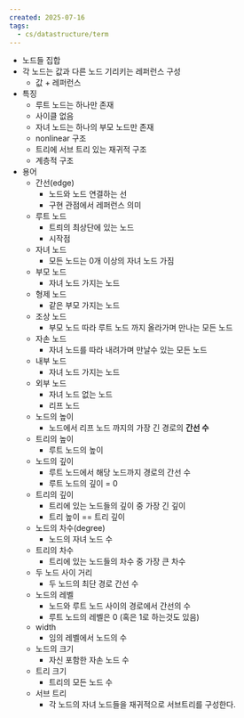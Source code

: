```yaml
---
created: 2025-07-16
tags:
  - cs/datastructure/term
---
```

- 노드들 집합
- 각 노드는 값과 다른 노드 기리키는 레퍼런스 구성
	- 값 + 레퍼런스
- 특징
	- 루트 노드는 하나만 존재
	- 사이클 없음
	- 자녀 노드는 하나의 부모 노드만 존재
	- nonlinear 구조
	- 트리에 서브 트리 있는 재귀적 구조
	- 계층적 구조
- 용어
	- 간선(edge)
		- 노드와 노드 연결하는 선
		- 구현 관점에서 레퍼런스 의미
	- 루트 노드
		- 트릐의 최상단에 있는 노드
		- 시작점
	- 자녀 노드
		- 모든 노드는 0개 이상의 자녀 노드 가짐
	- 부모 노드
		- 자녀 노드 가지는 노드
	- 형제 노드
		- 같은 부모 가지는 노드
	- 조상 노드
		- 부모 노드 따라 루트 노드 까지 올라가며 만나는 모든 노드
	- 자손 노드
		- 자녀 노드를 따라 내려가며 만날수 있는 모든 노드
	- 내부 노드
		- 자녀 노드 가지는 노드
	- 외부 노드
		- 자녀 노드 없는 노드
		- 리프 노드
	- 노드의 높이
		- 노드에서 리프 노드 까지의 가장 긴 경로의 **간선 수**
	- 트리의 높이
		- 루트 노드의 높이
	- 노드의 깊이
		- 루트 노드에서 해당 노드까지 경로의 간선 수
		- 루트 노드의 깊이 = 0
	- 트리의 깊이
		- 트리에 있는 노드들의 깊이 중 가장 긴 깊이
		- 트리 높이 == 트리 깊이
	- 노드의 차수(degree)
		- 노드의 자녀 노드 수
	- 트리의 차수
		- 트리에 있는 노드들의 차수 중 가장 큰 차수
	- 두 노드 사이 거리
		- 두 노드의 최단 경로 간선 수
	- 노드의 레벨
		- 노드와 루트 노드 사이의 경로에서 간선의 수
		- 루트 노드의 레벨은 0 (혹은 1로 하는것도 있음)
	- width
		- 임의 레벨에서 노드의 수
	- 노드의 크기
		- 자신 포함한 자손 노드 수
	- 트리 크기
		- 트리의 모든 노드 수
	- 서브 트리
		- 각 노드의 자녀 노드들을 재귀적으로 서브트리를 구성한다.